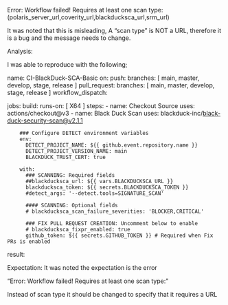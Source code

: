 

Error: Workflow failed! Requires at least one scan type:  (polaris_server_url,coverity_url,blackducksca_url,srm_url)

It was noted that this is misleading, A “scan type” is NOT a URL, therefore it is a bug and the message needs to change.

Analysis:

I was able to reproduce with the following;

name: CI-BlackDuck-SCA-Basic
on:
  push:
    branches: [ main, master, develop, stage, release ]
  pull_request:
    branches: [ main, master, develop, stage, release ]
  workflow_dispatch:
    
jobs:
  build:
    runs-on: [ X64 ]
    steps:
      - name: Checkout Source
        uses: actions/checkout@v3
      - name: Black Duck Scan
        uses: blackduck-inc/black-duck-security-scan@v2.1.1
        
        ### Configure DETECT environment variables
        env:
          DETECT_PROJECT_NAME: ${{ github.event.repository.name }}
          DETECT_PROJECT_VERSION_NAME: main
          BLACKDUCK_TRUST_CERT: true
          
        with:
          ### SCANNING: Required fields
          ##blackducksca_url: ${{ vars.BLACKDUCKSCA_URL }}
          blackducksca_token: ${{ secrets.BLACKDUCKSCA_TOKEN }}
          #detect_args: '--detect.tools=SIGNATURE_SCAN'
         
          #### SCANNING: Optional fields
          # blackducksca_scan_failure_severities: 'BLOCKER,CRITICAL'
          
          ### FIX PULL REQUEST CREATION: Uncomment below to enable
          # blackducksca_fixpr_enabled: true
          github_token: ${{ secrets.GITHUB_TOKEN }} # Required when Fix PRs is enabled



result:


Expectation:
It was noted the expectation is the error 

“Error: Workflow failed! Requires at least one scan type:”

Instead of scan type it should be changed to specify that it requires a URL
